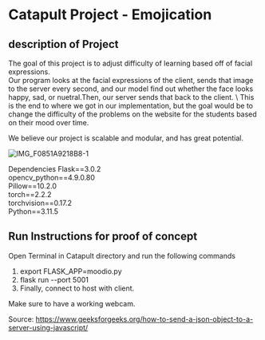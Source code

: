 # Catapult Project - Emojication

## description of Project
The goal of this project is to adjust difficulty of learning based off of facial expressions.\
Our program looks at the facial expressions of the client, sends that image to the server every second, and our model find out whether the face looks happy, sad, or nuetral.Then, our server sends that back to the client. \ This is the end to where we got in our implementation, but the goal would be to change the difficulty of the problems on the website for the students based on their mood over time. 

We believe our project is scalable and modular, and has great potential.



![IMG_F0851A9218B8-1](https://github.com/MichaelL11/Catapult/assets/143101596/8376866f-e3eb-4f92-8dfc-bbfa219b1bb7)



Dependencies
Flask==3.0.2 \
opencv_python==4.9.0.80 \
Pillow==10.2.0 \
torch==2.2.2 \
torchvision==0.17.2 \
Python==3.11.5



## Run Instructions for proof of concept

Open Terminal in Catapult directory and run the following commands

1. export FLASK_APP=moodio.py
2. flask run --port 5001
3. Finally, connect to host with client.

Make sure to have a working webcam.
























Source: https://www.geeksforgeeks.org/how-to-send-a-json-object-to-a-server-using-javascript/
